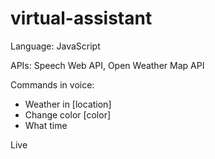 # virtual-assistant

Language: JavaScript

APIs: Speech Web API, Open Weather Map API

Commands in voice:

- Weather in [location]
- Change color [color]
- What time

Live